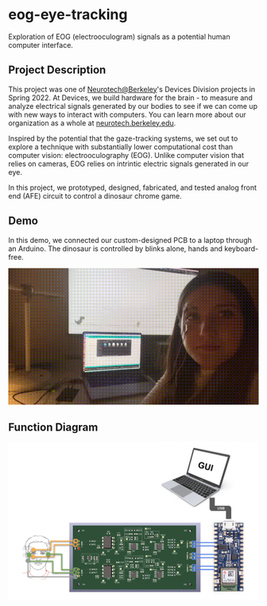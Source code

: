 # eog-eye-tracking
Exploration of EOG (electrooculogram) signals as a potential human computer interface.

## Project Description
This project was one of [Neurotech@Berkeley](https://github.com/neurotech-berkeley)'s Devices Division projects in Spring 2022. At Devices, we build hardware for the brain - to measure and analyze electrical signals generated by our bodies to see if we can come up with new ways to interact with computers. You can learn more about our organization as a whole at [neurotech.berkeley.edu](https://neurotech.berkeley.edu/).

Inspired by the potential that the gaze-tracking systems, we set out to explore a technique with substantially lower computational cost than computer vision: electrooculography (EOG). Unlike computer vision that relies on cameras, EOG relies on intrintic electric signals generated in our eye.

In this project, we prototyped, designed, fabricated, and tested analog front end (AFE) circuit to control a dinosaur chrome game. 

## Demo

In this demo, we connected our custom-designed PCB to a laptop through an Arduino. The dinosaur is controlled by blinks alone, hands and keyboard-free.

![](assets/demo.gif)

## Function Diagram
![](assets/system_diagram.png)